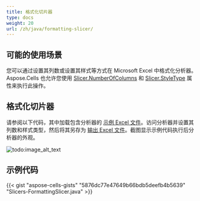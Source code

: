 ```yaml
---
title: 格式化切片器
type: docs
weight: 20
url: /zh/java/formatting-slicer/
---
```


## **可能的使用场景**
您可以通过设置其列数或设置其样式等方式在 Microsoft Excel 中格式化分析器。Aspose.Cells 也允许您使用 [Slicer.NumberOfColumns](https://reference.aspose.com/cells/java/com.aspose.cells/slicer#NumberOfColumns) 和 [Slicer.StyleType](https://reference.aspose.com/cells/java/com.aspose.cells/slicer#StyleType) 属性来执行此操作。
## **格式化切片器**
请参阅以下代码，其中加载包含分析器的 [示例 Excel 文件](67338501.xlsx)。访问分析器并设置其列数和样式类型，然后将其另存为 [输出 Excel 文件](67338500.xlsx)。截图显示示例代码执行后分析器的外观。

![todo:image_alt_text](formatting-slicer_1.png)
## **示例代码**
{{< gist "aspose-cells-gists" "5876dc77e47649b66bdb5deefb4b5639" "Slicers-FormattingSlicer.java" >}}
